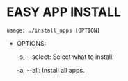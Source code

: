
# EASY APP INSTALL

	usage: ./install_apps [OPTION]



- OPTIONS: 

	-s, --select: Select what to install.

	-a, --all: Install all apps.
